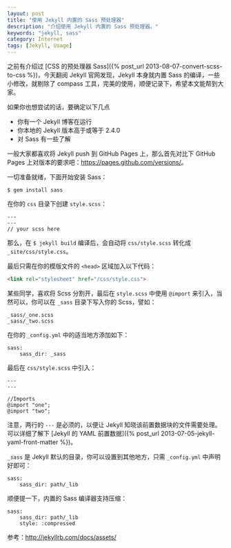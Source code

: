 ```yaml
---
layout: post
title: "使用 Jekyll 内置的 Sass 预处理器"
description: "介绍使用 Jekyll 内置的 Sass 预处理器。"
keywords: "jekyll, sass"
category: Internet
tags: [Jekyll, Usage]
---
```


之前有介绍过 [CSS 的预处理器 Sass]({% post_url 2013-08-07-convert-scss-to-css %})，今天翻阅 Jekyll 官网发现，Jekyll 本身就内置 Sass 的编译，一些小修改，就剔除了 compass 工具，完美的使用，顺便记录下，希望本文能帮到大家。

如果你也想尝试的话，要确定以下几点

- 你有一个 Jekyll 博客在运行
- 你本地的 Jekyll 版本高于或等于 2.4.0
- 对 Sass 有一些了解

<!-- more -->
一般大家都喜欢将 Jekyll push 到 GitHub Pages 上，那么首先对比下 GitHub Pages 上对版本的要求吧：<https://pages.github.com/versions/>。

一切准备就绪，下面开始安装 Sass：

    $ gem install sass

在你的 `css` 目录下创建 `style.scss`：

    ---
    ---
    // your scss here

那么，在 `$ jekyll build` 编译后，会自动将 `css/style.scss` 转化成 `_site/css/style.css`。

最后只需在你的模版文件的 `<head>` 区域加入以下代码：

```html
<link rel="stylesheet" href="/css/style.css">
```

某些同学，喜欢将 Scss 分割开，最后在 `style.scss` 中使用 `@import` 来引入，当然可以，你可以在 `_sass` 目录下写入你的 Scss，譬如：

    _sass/_one.scss
    _sass/_two.scss

在你的 `_config.yml` 中的适当地方添加如下：

    sass:
        sass_dir: _sass

最后在 `css/style.scss` 中引入：

    ---
    ---

    //Imports
    @import "one";
    @import "two";

注意，两行的 `---` 是必须的，以便让 Jekyll 知晓该前置数据块的文件需要处理。可以详细了解下 [Jekyll 的 YAML 前置数据]({% post_url 2013-07-05-jekyll-yaml-front-matter %})。

`_sass` 是 Jekyll 默认的目录，你可以设置到其他地方，只需 `_config.yml` 中声明好即可：

    sass:
        sass_dir: path/_lib

顺便提一下，内置的 Sass 编译器支持压缩：

    sass:
        sass_dir: path/_lib
        style: :compressed

参考：<http://jekyllrb.com/docs/assets/>

